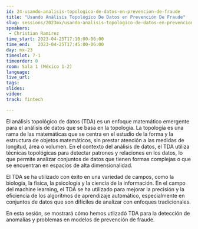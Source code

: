 ```yaml
---
id: 24-usando-analisis-topologico-de-datos-en-prevencion-de-fraude
title: "Usando Análisis Topológico De Datos en Prevención De Fraude"
slug: sessions/2023mx/usando-analisis-topologico-de-datos-en-prevencion-de-fraude
speakers:
 - Christian Ramirez
time_start: 2023-04-25T17:10:00-06:00
time_end:   2023-04-25T17:45:00-06:00
day: mx-23
timeslot: 7-1
timeorder: 0
room: Sala 1 (México 1-2)
language: 
live_url: 
tags:
slides: 
video: 
track: fintech

---
```


El análisis topológico de datos (TDA) es un enfoque matemático emergente para el análisis de datos que se basa en la topología. La topología es una rama de las matemáticas que se centra en el estudio de la forma y la estructura de objetos matemáticos, sin prestar atención a las medidas de longitud, área o volumen. En el contexto del análisis de datos, el TDA utiliza técnicas topológicas para detectar patrones y relaciones en los datos, lo que permite analizar conjuntos de datos que tienen formas complejas o que se encuentran en espacios de alta dimensionalidad.

El TDA se ha utilizado con éxito en una variedad de campos, como la biología, la física, la psicología y la ciencia de la información. En el campo del machine learning, el TDA se ha utilizado para mejorar la precisión y la eficiencia de los algoritmos de aprendizaje automático, especialmente en conjuntos de datos que son difíciles de analizar con enfoques tradicionales.

En esta sesión, se mostrará cómo hemos utlizadó TDA para la detección de anomalías y problemas en modelos de prevención de fraude.
